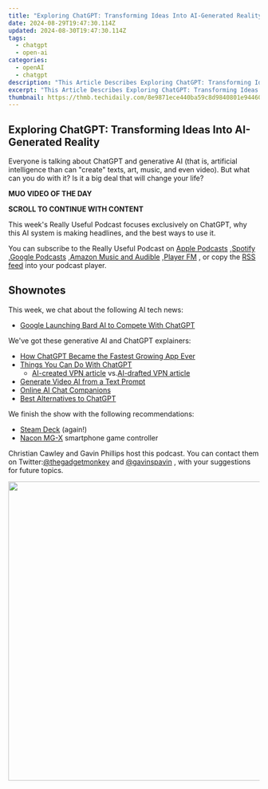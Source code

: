 ```yaml
---
title: "Exploring ChatGPT: Transforming Ideas Into AI-Generated Reality"
date: 2024-08-29T19:47:30.114Z
updated: 2024-08-30T19:47:30.114Z
tags:
  - chatgpt
  - open-ai
categories:
  - openAI
  - chatgpt
description: "This Article Describes Exploring ChatGPT: Transforming Ideas Into AI-Generated Reality"
excerpt: "This Article Describes Exploring ChatGPT: Transforming Ideas Into AI-Generated Reality"
thumbnail: https://thmb.techidaily.com/8e9871ece440ba59c8d9840801e94460c09fbc87b2b6db176deafe8f63af7277.jpg
---
```


## Exploring ChatGPT: Transforming Ideas Into AI-Generated Reality

 Everyone is talking about ChatGPT and generative AI (that is, artificial intelligence than can "create" texts, art, music, and even video). But what can you do with it? Is it a big deal that will change your life?

 **MUO VIDEO OF THE DAY**

 **SCROLL TO CONTINUE WITH CONTENT**

 This week's Really Useful Podcast focuses exclusively on ChatGPT, why this AI system is making headlines, and the best ways to use it.

 You can subscribe to the Really Useful Podcast on [Apple Podcasts](https://podcasts.apple.com/gb/podcast/the-really-useful-podcast/id1437847131?mt=2) ,[Spotify](https://open.spotify.com/show/283gDxLd6OTNEpRq6tN7ha) ,[Google Podcasts](https://www.google.com/podcasts?feed=aHR0cHM6Ly9hbmNob3IuZm0vcy8zMWJlNDcwL3BvZGNhc3QvcnNz) ,[Amazon Music and Audible](https://music.amazon.co.uk/podcasts/20ab73d4-5da2-46c7-a17f-dc6eb39bdb48/The-Really-Useful-Podcast) ,[Player FM](https://player.fm/series/the-really-useful-podcast-2491856) , or copy the [RSS feed](https://feeds.transistor.fm/the-really-useful-podcast) into your podcast player.

## Shownotes

This week, we chat about the following AI tech news:

* [Google Launching Bard AI to Compete With ChatGPT](https://www.makeuseof.com/google-launching-bard-ai-compete-with-chatgpt/)

We've got these generative AI and ChatGPT explainers:

* [How ChatGPT Became the Fastest Growing App Ever](https://www.makeuseof.com/how-chatgpt-became-fastest-growing-app/)
* [Things You Can Do With ChatGPT](https://www.makeuseof.com/things-you-can-do-with-chatgpt/)  
  * [AI-created VPN article](https://comparevpns.co.uk/vpn-tips/what-is-a-vpn-server-an-introduction-to-virtual-private-networks/) vs.[AI-drafted VPN article](https://comparevpns.co.uk/vpn-news/you-can-now-get-15gb-free-vpn-data-with-microsoft-edge/)
* [Generate Video AI from a Text Prompt](https://www.makeuseof.com/runway-gen-1-generate-ai-video-from-text-prompt/)
* [Online AI Chat Companions](https://www.makeuseof.com/online-ai-chat-companions/)
* [Best Alternatives to ChatGPT](https://www.makeuseof.com/best-alternatives-chatgpt/)

We finish the show with the following recommendations:

* [Steam Deck](https://www.makeuseof.com/steam-deck-review-ultimate-portable-gaming-console/) (again!)
* [Nacon MG-X](https://www.makeuseof.com/nacon-mgx-review/) smartphone game controller

 Christian Cawley and Gavin Phillips host this podcast. You can contact them on Twitter:[@thegadgetmonkey](https://twitter.com/thegadgetmonkey) and [@gavinspavin](https://twitter.com/gavinspavin) , with your suggestions for future topics.

<ins class="adsbygoogle"
     style="display:block"
     data-ad-format="autorelaxed"
     data-ad-client="ca-pub-7571918770474297"
     data-ad-slot="1223367746"></ins>



<ins class="adsbygoogle"
     style="display:block"
     data-ad-client="ca-pub-7571918770474297"
     data-ad-slot="8358498916"
     data-ad-format="auto"
     data-full-width-responsive="true"></ins>



<!-- affiliate ads begin -->
<a href="https://appsumo.8odi.net/c/5597632/2075475/7443" target="_top" id="2075475"><img src="//a.impactradius-go.com/display-ad/7443-2075475" border="0" alt="" width="1200" height="600"/></a><img height="0" width="0" src="https://appsumo.8odi.net/i/5597632/2075475/7443" style="position:absolute;visibility:hidden;" border="0" />
<!-- affiliate ads end -->